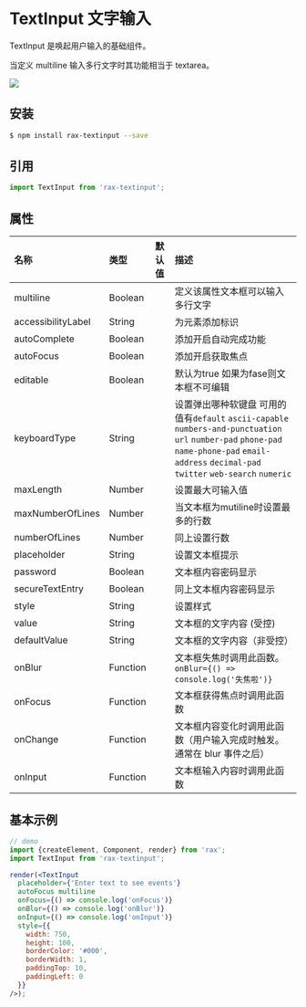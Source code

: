 # TextInput 文字输入

TextInput 是唤起用户输入的基础组件。  

当定义 multiline 输入多行文字时其功能相当于 textarea。 

![](https://gw.alicdn.com/tfs/TB1zgIwRVXXXXbmXXXXXXXXXXXX-255-296.gif)

## 安装

```bash
$ npm install rax-textinput --save 
```

## 引用

```jsx
import TextInput from 'rax-textinput';
```

## 属性

| 名称                 | 类型       | 默认值  | 描述                                       |
| :----------------- | :------- | :--- | :--------------------------------------- |
| multiline          | Boolean  |      | 定义该属性文本框可以输入多行文字                         |
| accessibilityLabel | String   |      | 为元素添加标识                                  |
| autoComplete       | Boolean  |      | 添加开启自动完成功能                               |
| autoFocus          | Boolean  |      | 添加开启获取焦点                                 |
| editable           | Boolean  |      | 默认为true 如果为fase则文本框不可编辑                  |
| keyboardType       | String   |      | 设置弹出哪种软键盘 可用的值有`default` `ascii-capable` `numbers-and-punctuation` `url` `number-pad` `phone-pad` `name-phone-pad` `email-address` `decimal-pad` `twitter` `web-search` `numeric` |
| maxLength          | Number   |      | 设置最大可输入值                                 |
| maxNumberOfLines   | Number   |      | 当文本框为mutiline时设置最多的行数                    |
| numberOfLines      | Number   |      | 同上设置行数                                   |
| placeholder        | String   |      | 设置文本框提示                                  |
| password           | Boolean  |      | 文本框内容密码显示                                |
| secureTextEntry    | Boolean  |      | 同上文本框内容密码显示                              |
| style              | String   |      | 设置样式                                     |
| value              | String   |      | 文本框的文字内容 (受控)                                 |
| defaultValue       | String   |      | 文本框的文字内容（非受控）                                |
| onBlur             | Function |      | 文本框失焦时调用此函数。`onBlur={() => console.log('失焦啦')}` |
| onFocus            | Function |      | 文本框获得焦点时调用此函数                            |
| onChange           | Function |      | 文本框内容变化时调用此函数（用户输入完成时触发。通常在 blur 事件之后） |
| onInput            | Function |      | 文本框输入内容时调用此函数                            |

## 基本示例

```jsx
// demo
import {createElement, Component, render} from 'rax';
import TextInput from 'rax-textinput';

render(<TextInput
  placeholder={'Enter text to see events'}
  autoFocus multiline
  onFocus={() => console.log('onFocus')}
  onBlur={() => console.log('onBlur')}
  onInput={() => console.log('onInput')}
  style={{
    width: 750,
    height: 100,
    borderColor: '#000',
    borderWidth: 1,
    paddingTop: 10,
    paddingLeft: 0
  }}
/>);
```
